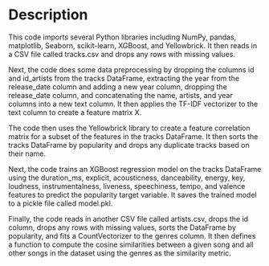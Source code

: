 # Description

This code imports several Python libraries including NumPy, pandas, matplotlib, Seaborn, scikit-learn, XGBoost, and Yellowbrick. It then reads in a CSV file called tracks.csv and drops any rows with missing values.

Next, the code does some data preprocessing by dropping the columns id and id_artists from the tracks DataFrame, extracting the year from the release_date column and adding a new year column, dropping the release_date column, and concatenating the name, artists, and year columns into a new text column. It then applies the TF-IDF vectorizer to the text column to create a feature matrix X.

The code then uses the Yellowbrick library to create a feature correlation matrix for a subset of the features in the tracks DataFrame. It then sorts the tracks DataFrame by popularity and drops any duplicate tracks based on their name.

Next, the code trains an XGBoost regression model on the tracks DataFrame using the duration_ms, explicit, acousticness, danceability, energy, key, loudness, instrumentalness, liveness, speechiness, tempo, and valence features to predict the popularity target variable. It saves the trained model to a pickle file called model.pkl.

Finally, the code reads in another CSV file called artists.csv, drops the id column, drops any rows with missing values, sorts the DataFrame by popularity, and fits a CountVectorizer to the genres column. It then defines a function to compute the cosine similarities between a given song and all other songs in the dataset using the genres as the similarity metric.